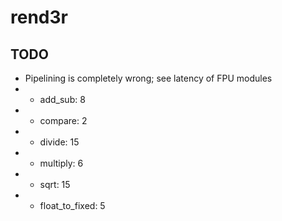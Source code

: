 # rend3r

## TODO
- Pipelining is completely wrong; see latency of FPU modules
- - add_sub: 8
- - compare: 2
- - divide: 15
- - multiply: 6
- - sqrt: 15
- - float_to_fixed: 5
